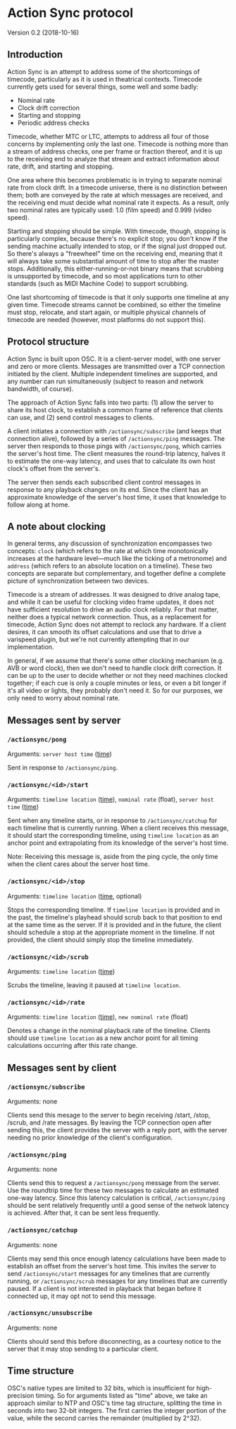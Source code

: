 # Action Sync protocol

Version 0.2 (2018-10-16)

## Introduction

Action Sync is an attempt to address some of the shortcomings of timecode, particularly as it is used in theatrical contexts. Timecode currently gets used for several things, some well and some badly:

- Nominal rate
- Clock drift correction
- Starting and stopping
- Periodic address checks

Timecode, whether MTC or LTC, attempts to address all four of those concerns by implementing only the last one. Timecode is nothing more than a stream of address checks, one per frame or fraction thereof, and it is up to the receiving end to analyze that stream and extract information about rate, drift, and starting and stopping.

One area where this becomes problematic is in trying to separate nominal rate from clock drift. In a timecode universe, there is no distinction between them; both are conveyed by the rate at which messages are received, and the receiving end must decide what nominal rate it expects. As a result, only two nominal rates are typically used: 1.0 (film speed) and 0.999 (video speed).

Starting and stopping should be simple. With timecode, though, stopping is particularly complex, because there's no explicit stop; you don't know if the sending machine actually intended to stop, or if the signal just dropped out. So there's always a "freewheel" time on the receiving end, meaning that it will always take some substantial amount of time to stop after the master stops. Additionally, this either-running-or-not binary means that scrubbing is unsupported by timecode, and so most applications turn to other standards (such as MIDI Machine Code) to support scrubbing.

One last shortcoming of timecode is that it only supports one timeline at any given time. Timecode streams cannot be combined, so either the timeline must stop, relocate, and start again, or multiple physical channels of timecode are needed (however, most platforms do not support this).


## Protocol structure

Action Sync is built upon OSC. It is a client-server model, with one server and zero or more clients. Messages are transmitted over a TCP connection initiated by the client. Multiple independent timelines are supported, and any number can run simultaneously (subject to reason and network bandwidth, of course).

The approach of Action Sync falls into two parts: (1) allow the server to share its host clock, to establish a common frame of reference that clients can use, and (2) send control messages to clients.

A client initiates a connection with `/actionsync/subscribe` (and keeps that connection alive), followed by a series of `/actionsync/ping` messages. The server then responds to those pings with `/actionsync/pong`, which carries the server's host time. The client measures the round-trip latency, halves it to estimate the one-way latency, and uses that to calculate its own host clock's offset from the server's.

The server then sends each subscribed client control messages in response to any playback changes on its end. Since the client has an approximate knowledge of the server's host time, it uses that knowledge to follow along at home.


## A note about clocking

In general terms, any discussion of synchronization encompasses two concepts: `clock` (which refers to the rate at which time monotonically increases at the hardware level—much like the ticking of a metronome) and `address` (which refers to an absolute location on a timeline). These two concepts are separate but complementary, and together define a complete picture of synchronization between two devices. 

Timecode is a stream of addresses. It was designed to drive analog tape, and while it can be useful for clocking video frame updates, it does not have sufficient resolution to drive an audio clock reliably. For that matter, neither does a typical network connection. Thus, as a replacement for timecode, Action Sync does not attempt to reclock any hardware. If a client desires, it can smooth its offset calculations and use that to drive a varispeed plugin, but we're not currently attempting that in our implementation.

In general, if we assume that there's some other clocking mechanism (e.g. AVB or word clock), then we don't need to handle clock drift correction. It can be up to the user to decide whether or not they need machines clocked together; if each cue is only a couple minutes or less, or even a bit longer if it's all video or lights, they probably don't need it. So for our purposes, we only need to worry about nominal rate.



## Messages sent by server

### `/actionsync/pong`

Arguments: `server host time` ([time](#time-def))

Sent in response to `/actionsync/ping`.


### `/actionsync/<id>/start`

Arguments: `timeline location` ([time](#time-def)), `nominal rate` (float), `server host time` ([time](#time-def))

Sent when any timeline starts, or in response to `/actionsync/catchup` for each timeline that is currently running. When a client receives this message, it should start the corresponding timeline, using `timeline location` as an anchor point and extrapolating from its knowledge of the server's host time.

Note: Receiving this message is, aside from the ping cycle, the only time when the client cares about the server host time. 


### `/actionsync/<id>/stop`

Arguments: `timeline location` ([time](#time-def), optional)

Stops the corresponding timeline. If `timeline location` is provided and in the past, the timeline's playhead should scrub back to that position to end at the same time as the server. If it is provided and in the future, the client should schedule a stop at the appropriate moment in the timeline. If not provided, the client should simply stop the timeline immediately.


### `/actionsync/<id>/scrub`

Arguments: `timeline location` ([time](#time-def))

Scrubs the timeline, leaving it paused at `timeline location`.


### `/actionsync/<id>/rate`

Arguments: `timeline location` ([time](#time-def)), `new nominal rate` (float)

Denotes a change in the nominal playback rate of the timeline. Clients should use `timeline location` as a new anchor point for all timing calculations occurring after this rate change.


## Messages sent by client

### `/actionsync/subscribe`

Arguments: none

Clients send this mesage to the server to begin receiving /start, /stop, /scrub, and /rate messages. By leaving the TCP connection open after sending this, the client provides the server with a reply port, with the server needing no prior knowledge of the client's configuration.


### `/actionsync/ping`

Arguments: none

Clients send this to request a `/actionsync/pong` message from the server. Use the roundtrip time for these two messages to calculate an estimated one-way latency. Since this latency calculation is critical, `/actionsync/ping` should be sent relatively frequently until a good sense of the netwok latency is achieved. After that, it can be sent less frequently.


### `/actionsync/catchup`

Arguments: none

Clients may send this once enough latency calculations have been made to establish an offset from the server's host time. This invites the server to send `/actionsync/start` messages for any timelines that are currently running, or `/actionsync/scrub` messages for any timelines that are currently paused. If a client is not interested in playback that began before it connected up, it may opt not to send this message.


### `/actionsync/unsubscribe`

Arguments: none

Clients should send this before disconnecting, as a courtesy notice to the server that it may stop sending to a particular client.


<a name="time-def"></a>

## Time structure

OSC's native types are limited to 32 bits, which is insufficient for high-precision timing. So for arguments listed as "time" above, we take an approach similar to NTP and OSC's time tag structure, splitting the time in seconds into two 32-bit integers. The first carries the integer portion of the value, while the second carries the remainder (multiplied by 2^32).
